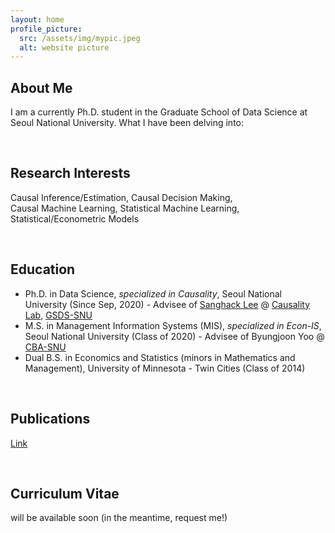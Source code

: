 ```yaml
---
layout: home
profile_picture:
  src: /assets/img/mypic.jpeg
  alt: website picture
---
```

##
## About Me <br>
I am a currently Ph.D. student in the Graduate School of Data Science at Seoul National University. What I have been delving into:

<br>


## Research Interests <br>
Causal Inference/Estimation, Causal Decision Making, <br>
Causal Machine Learning, Statistical Machine Learning, <br>
Statistical/Econometric Models <br>

<br>


## Education <br>
- Ph.D. in Data Science, _specialized in Causality_, Seoul National University (Since Sep, 2020) - Advisee of [Sanghack Lee](https://www.sanghacklee.me/) @ [Causality Lab](https://causality.snu.ac.kr), [GSDS-SNU](https://gsds.snu.ac.kr)
- M.S. in Management Information Systems (MIS), _specialized in Econ-IS_, Seoul National University (Class of 2020) - Advisee of Byungjoon Yoo @ [CBA-SNU](https://cba.snu.ac.kr)
- Dual B.S. in Economics and Statistics (minors in Mathematics and Management), University of Minnesota - Twin Cities (Class of 2014)

<br>


## Publications <br>
[Link](https://scholar.google.com/citations?user=0mm9Pz0AAAAJ&hl=e)

<br>


## Curriculum Vitae <br>
will be available soon (in the meantime, request me!)

<!--
*** 
<br>
[Publications](https://scholar.google.com/citations?user=0mm9Pz0AAAAJ&hl=e) <br>
Curriculum Vitae: will be available soon (in the meantime, request me!) <br>
Location: 1 Gwanak-ro (bldg# 942, 3rd fl.), Gwanak-gu, Seoul, 08826, South Korea
-->
